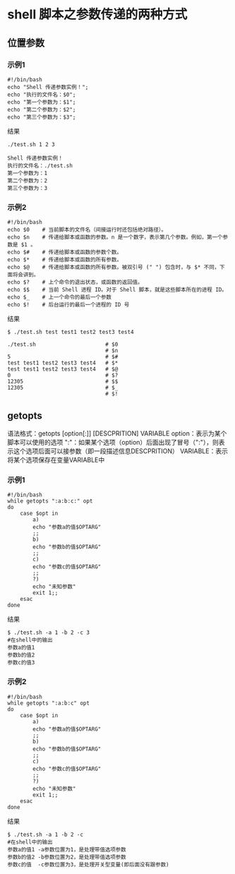 # shell 脚本之参数传递的两种方式

## 位置参数

### 示例1
```shell
#!/bin/bash
echo "Shell 传递参数实例！";
echo "执行的文件名：$0";
echo "第一个参数为：$1";
echo "第二个参数为：$2";
echo "第三个参数为：$3";
```
结果

```shell
./test.sh 1 2 3

Shell 传递参数实例！
执行的文件名：./test.sh
第一个参数为：1
第二个参数为：2
第三个参数为：3
```
### 示例2
```shell
#!/bin/bash
echo $0    # 当前脚本的文件名（间接运行时还包括绝对路径）。
echo $n    # 传递给脚本或函数的参数。n 是一个数字，表示第几个参数。例如，第一个参数是 $1 。
echo $#    # 传递给脚本或函数的参数个数。
echo $*    # 传递给脚本或函数的所有参数。
echo $@    # 传递给脚本或函数的所有参数。被双引号 (" ") 包含时，与 $* 不同，下面将会讲到。
echo $?    # 上个命令的退出状态，或函数的返回值。
echo $$    # 当前 Shell 进程 ID。对于 Shell 脚本，就是这些脚本所在的进程 ID。
echo $_    # 上一个命令的最后一个参数
echo $!    # 后台运行的最后一个进程的 ID 号
```
结果

```shell
$ ./test.sh test test1 test2 test3 test4

./test.sh                      # $0
                               # $n
5                              # $#
test test1 test2 test3 test4   # $*
test test1 test2 test3 test4   # $@
0                              # $?
12305                          # $$
12305                          # $_
                               # $!
```


## getopts

语法格式：getopts [option[:]] [DESCPRITION] VARIABLE
option：表示为某个脚本可以使用的选项
":"：如果某个选项（option）后面出现了冒号（":"），则表示这个选项后面可以接参数（即一段描述信息DESCPRITION）
VARIABLE：表示将某个选项保存在变量VARIABLE中

### 示例1

```shell
#!/bin/bash
while getopts ":a:b:c:" opt
do
    case $opt in
        a)
        echo "参数a的值$OPTARG"
        ;;
        b)
        echo "参数b的值$OPTARG"
        ;;
        c)
        echo "参数c的值$OPTARG"
        ;;
        ?)
        echo "未知参数"
        exit 1;;
    esac
done
```
结果

```shell
$ ./test.sh -a 1 -b 2 -c 3
#在shell中的输出
参数a的值1
参数b的值2
参数c的值3
```

### 示例2

```shell
#!/bin/bash
while getopts ":a:b:c" opt
do
    case $opt in
        a)
        echo "参数a的值$OPTARG"
        ;;
        b)
        echo "参数b的值$OPTARG"
        ;;
        c)
        echo "参数c的值$OPTARG"
        ;;
        ?)
        echo "未知参数"
        exit 1;;
    esac
done
```

结果

```shell
$ ./test.sh -a 1 -b 2 -c
#在shell中的输出
参数a的值1 -a参数位置为1，是处理带值选项参数
参数b的值2 -b参数位置为2，是处理带值选项参数
参数c的值  -c参数位置为3，是处理开关型变量(即后面没有跟参数)
```